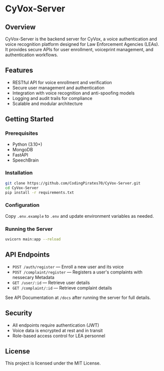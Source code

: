 # CyVox-Server

## Overview

CyVox-Server is the backend server for CyVox, a voice authentication and voice recognition platform designed for Law Enforcement Agencies (LEAs). It provides secure APIs for user enrollment, voiceprint management, and authentication workflows.

## Features

- RESTful API for voice enrollment and verification
- Secure user management and authentication
- Integration with voice recognition and anti-spoofing models
- Logging and audit trails for compliance
- Scalable and modular architecture

## Getting Started

### Prerequisites

- Python (3.10+)
- MongoDB
- FastAPI
- SpeechBrain

### Installation

```bash
git clone https://github.com/CodingPirates70/CyVox-Server.git
cd CyVox-Server
pip install -r requirements.txt
```

### Configuration

Copy `.env.example` to `.env` and update environment variables as needed.

### Running the Server

```bash
uvicorn main:app --reload
```

## API Endpoints

- `POST /auth/register` — Enroll a new user and its voice
- `POST /complaint/register` — Registers a user's complaints with nessecary Metadata
- `GET /user/:id` — Retrieve user details
- `GET /complaint/:id` — Retrieve complaint details

See API Documentation at `/docs` after running the server for full details.

## Security

- All endpoints require authentication (JWT)
- Voice data is encrypted at rest and in transit
- Role-based access control for LEA personnel

## License

This project is licensed under the MIT License.